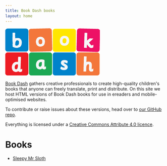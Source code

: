 ```yaml
---
title: Book Dash books
layout: home
---
```


![Book Dash](images/book-dash-logo.png)

[Book Dash](http://bookdash.org) gathers creative professionals to create high-quality children's books that anyone can freely translate, print and distribute. On this site we host HTML versions of Book Dash books for use in ereaders and mobile-optimised websites. 

To contribute or raise issues about these versions, head over to [our GitHub repo](https://github.com/bookdash/bookdash-books).

Everything is licensed under a [Creative Commons Attribute 4.0 licence](http://creativecommons.org/licenses/by/4.0/).

# Books

*	[Sleepy Mr Sloth](sleepy-mr-sloth)
